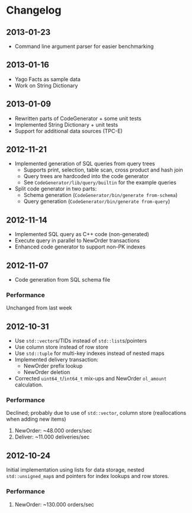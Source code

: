 # Changelog

## 2013-01-23

 * Command line argument parser for easier benchmarking

## 2013-01-16

 * Yago Facts as sample data
 * Work on String Dictionary

## 2013-01-09

 * Rewritten parts of CodeGenerator + some unit tests
 * Implemented String Dictionary + unit tests
 * Support for additional data sources (TPC-E)

## 2012-11-21

 * Implemented generation of SQL queries from query trees
   * Supports print, selection, table scan, cross product and hash join
   * Query trees are hardcoded into the code generator
   * See `CodeGenerator/lib/query/builtin` for the example queries
 * Split code generator in two parts:
   * Schema generation (`CodeGenerator/bin/generate from-schema`)
   * Query generation (`CodeGenerator/bin/generate from-query`)

## 2012-11-14

 * Implemented SQL query as C++ code (non-generated)
 * Execute query in parallel to NewOrder transactions
 * Enhanced code generator to support non-PK indexes

## 2012-11-07

 * Code generation from SQL schema file

### Performance

Unchanged from last week

## 2012-10-31

 * Use `std::vector`s/TIDs instead of `std::list`s/pointers
 * Use column store instead of row store
 * Use `std::tuple` for multi-key indexes instead of nested maps
 * Implemented delivery transaction:
   * NewOrder prefix lookup
   * NewOrder deletion
 * Corrected `uint64_t`/`int64_t` mix-ups and NewOrder `ol_amount` calculation.

### Performance

Declined; probably due to use of `std::vector`, column store (reallocations when adding new items)

 1. NewOrder: ~48.000 orders/sec
 1. Deliver: ~11.000 deliveries/sec

## 2012-10-24

Initial implementation using lists for data storage, nested `std::unsigned_map`s and pointers for index lookups and row stores.

### Performance

 1. NewOrder: ~130.000 orders/sec
